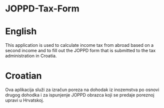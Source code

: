 # JOPPD-Tax-Form
# English
This application is used to calculate income tax from abroad based on a second income and to fill out the JOPPD form that is submitted to the tax administration in Croatia.

# Croatian
Ova aplikacija služi za izračun poreza na dohodak iz inozemstva po osnovi drugog dohodka i za ispunjenje JOPPD obrazca koji se predaje poreznoj upravi u Hrvatskoj.


